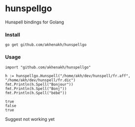 hunspellgo
==========

Hunspell bindings for Golang

### Install 
    go get github.com/akhenakh/hunspellgo 

### Usage
    import "github.com/akhenakh/hunspellgo" 

    h := hunspellgo.Hunspell("/home/akh/dev/hunspell/fr.aff", "/home/akh/dev/hunspell/fr.dic")
    fmt.Println(h.Spell("Bonjour"))
    fmt.Println(h.Spell("Bonj"))
    fmt.Println(h.Spell("bébé"))
    
    true
    false
    true

Suggest not working yet
